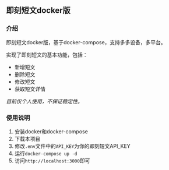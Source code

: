 ## 即刻短文docker版

### 介绍

即刻短文docker版，基于docker-compose，支持多多设备，多平台。

实现了即刻短文的基本功能，包括：

- 新增短文
- 删除短文
- 修改短文
- 获取短文详情

*目前仅个人使用，不保证稳定性。*


### 使用说明

1.  安装docker和docker-compose
2.  下载本项目
3.  修改`.env`文件中的`API_KEY`为你的即刻短文API_KEY
4.  运行`docker-compose up -d`
5.  访问`http://localhost:3000`即可

